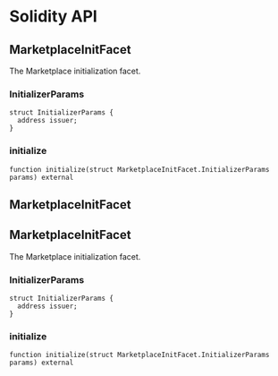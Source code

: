 # Solidity API

## MarketplaceInitFacet

The Marketplace initialization facet.

### InitializerParams

```solidity
struct InitializerParams {
  address issuer;
}
```

### initialize

```solidity
function initialize(struct MarketplaceInitFacet.InitializerParams params) external
```

## MarketplaceInitFacet

## MarketplaceInitFacet

The Marketplace initialization facet.

### InitializerParams

```solidity
struct InitializerParams {
  address issuer;
}
```

### initialize

```solidity
function initialize(struct MarketplaceInitFacet.InitializerParams params) external
```


